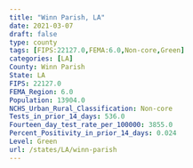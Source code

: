 ```yaml
---
title: "Winn Parish, LA"
date: 2021-03-07
draft: false
type: county
tags: [FIPS:22127.0,FEMA:6.0,Non-core,Green]
categories: [LA]
County: Winn Parish
State: LA
FIPS: 22127.0
FEMA_Region: 6.0
Population: 13904.0
NCHS_Urban_Rural_Classification: Non-core
Tests_in_prior_14_days: 536.0
Fourteen_day_test_rate_per_100000: 3855.0
Percent_Positivity_in_prior_14_days: 0.024
Level: Green
url: /states/LA/winn-parish
---
```



